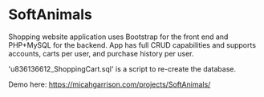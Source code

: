 # SoftAnimals
Shopping website application uses Bootstrap for the front end and PHP+MySQL for the backend.
App has full CRUD capabilities and supports accounts, carts per user, and purchase history per user.

'u836136612_ShoppingCart.sql' is a script to re-create the database.

Demo here:
https://micahgarrison.com/projects/SoftAnimals/
